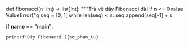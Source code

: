 def fibonacci(n: int) -> list[int]:
    """Trả về dãy Fibonacci dài 
    if n <= 0
        raise ValueError("q
    seq = [0, 1]
    while len(seq) < n:
        seq.append(seq[-1] + s

if __name__ == "__main__":
  
    print(f"Dãy Fibonacci ({so_phan_tu}
